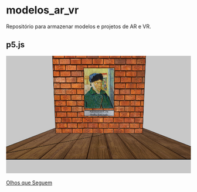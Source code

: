 # modelos_ar_vr

Repositório para armazenar modelos e projetos de AR  e VR.

## p5.js

![OqS](p5js/olhos_que_seguem/images/olhos_que_seguem_p5js.png)

[Olhos que Seguem](https://github.com/alexandre11aa/modelos_ar_vr/tree/main/p5js/olhos_que_seguem)
